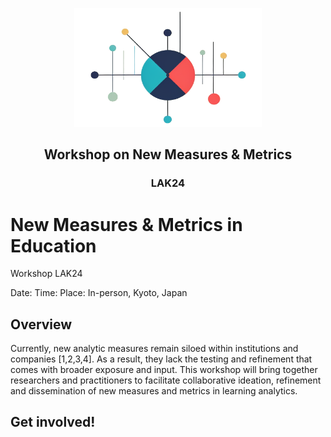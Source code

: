 <p align="center">
  <a href="https://getbootstrap.com/">
    <img src="https://github.com/charles-lang/measures-metrics-LAK24/blob/main/nmmelogo2.png" alt="nmme logo" width="300" height="190">
  </a>
</p>

<h2 align="center">Workshop on New Measures & Metrics</h2>
<h3 align="center">LAK24</h3>


# New Measures & Metrics in Education 
Workshop LAK24

Date:
Time:
Place: In-person, Kyoto, Japan

## Overview

Currently, new analytic measures remain siloed within institutions and companies [1,2,3,4]. As a result, they lack the testing and refinement that comes with broader exposure and input. This workshop will bring together researchers and practitioners to facilitate collaborative ideation, refinement and dissemination of new measures and metrics in learning analytics.

## Get involved!



